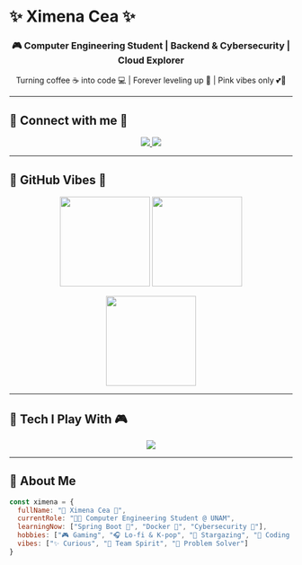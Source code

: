 # ✨ Ximena Cea ✨

<h3 align="center">🎮 Computer Engineering Student |  Backend & Cybersecurity |  Cloud Explorer</h3>  

<p align="center">
   Turning coffee ☕ into code 💻 | Forever leveling up 🚀 | Pink vibes only 💕🌈
</p>  

---

## 🌸 Connect with me 💌  

<p align="center">
  <a href="https://www.linkedin.com/in/neli-ximena-celis-alonso-9908312a1" target="_blank">
    <img src="https://img.shields.io/badge/LinkedIn-ff66cc?style=for-the-badge&logo=linkedin&logoColor=white"/>
  </a>
  <a href="mailto:ncelis@gmail.com">
    <img src="https://img.shields.io/badge/Gmail-ff99cc?style=for-the-badge&logo=gmail&logoColor=white"/>
  </a>
</p>  

---

## 💖 GitHub Vibes 🎀  

<p align="center">
  <img src="https://github-readme-stats.vercel.app/api?username=Nelixao&show_icons=true&theme=rose_pine&hide_border=true&title_color=ff66cc&icon_color=ff99cc" height="160"/>
  <img src="https://github-readme-streak-stats.herokuapp.com?user=Nelixao&theme=rose_pine&hide_border=true&ring=ff66cc&fire=ff99cc&currStreakLabel=ff66cc" height="160"/>
</p>  

<p align="center">
  <img src="https://github-readme-stats.vercel.app/api/top-langs/?username=Nelixao&layout=compact&theme=rose_pine&hide_border=true&title_color=ff66cc" height="160"/>
</p>  

---

## 🌈 Tech I Play With 🎮  

<p align="center">
  <img src="https://skillicons.dev/icons?i=java,spring,js,docker,git,linux,python,mysql,react,html,css&perline=6" />
</p>  

---

## 🌸 About Me 
```js
const ximena = {
  fullName: "🌷 Ximena Cea 🌷",
  currentRole: "👩‍💻 Computer Engineering Student @ UNAM",
  learningNow: ["Spring Boot 🌸", "Docker 🐳", "Cybersecurity 🔐"],
  hobbies: ["🎮 Gaming", "🎧 Lo-fi & K-pop", "🌌 Stargazing", "🌸 Coding in pink"],
  vibes: ["✨ Curious", "💖 Team Spirit", "🎀 Problem Solver"]
}
